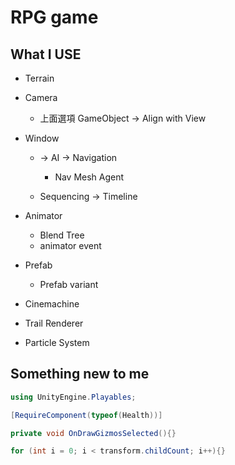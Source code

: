 # RPG game

## What I USE

* Terrain

* Camera
  * 上面選項 GameObject -> Align with View

* Window
  * -> AI -> Navigation
    * Nav Mesh Agent

  * Sequencing -> Timeline

* Animator
  * Blend Tree
  * animator event

* Prefab
  * Prefab variant

* Cinemachine

* Trail Renderer

* Particle System

## Something new to me
```csharp
using UnityEngine.Playables;
```
```csharp
[RequireComponent(typeof(Health))]
```
```csharp
private void OnDrawGizmosSelected(){}
```
```csharp
for (int i = 0; i < transform.childCount; i++){}
```